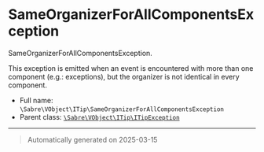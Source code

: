 
# SameOrganizerForAllComponentsException

SameOrganizerForAllComponentsException.

This exception is emitted when an event is encountered with more than one
component (e.g.: exceptions), but the organizer is not identical in every
component.

* Full name: `\Sabre\VObject\ITip\SameOrganizerForAllComponentsException`
* Parent class: [`\Sabre\VObject\ITip\ITipException`](./ITipException.md)






***
> Automatically generated on 2025-03-15

